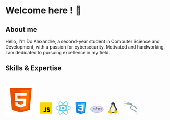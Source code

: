 # Welcome here ! 👋

## About me 

Hello, I'm Do Alexandre, a second-year student in Computer Science and Development, with a passion for cybersecurity. Motivated and hardworking, I am dedicated to pursuing excellence in my field.

## Skills & Expertise

# ![image](https://github.com/Purplezer/Purplezer/blob/main/icons8-html-5.svg) ![image](https://github.com/Purplezer/Purplezer/blob/main/icons8-javascript.gif) ![image](https://github.com/Purplezer/Purplezer/blob/main/icons8-react-a-javascript-library-for-building-user-interfaces-48%20(1).png) ![image](https://github.com/Purplezer/Purplezer/blob/main/icons8-css-48.png) ![image](https://github.com/Purplezer/Purplezer/blob/main/icons8-php-logo-40.png) ![image](https://github.com/Purplezer/Purplezer/blob/main/icons8-linux.gif) ![image](https://github.com/Purplezer/Purplezer/blob/main/icons8-kali-linux-48.png)
